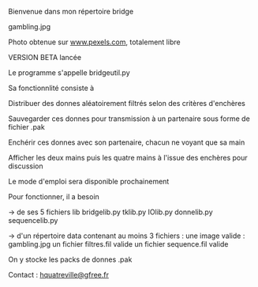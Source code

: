 Bienvenue dans mon répertoire bridge

gambling.jpg

Photo obtenue sur www.pexels.com, totalement libre

VERSION BETA lancée

Le programme s'appelle bridgeutil.py

Sa fonctionnlité consiste à 

Distribuer des donnes aléatoirement filtrés selon des critères d'enchères

Sauvegarder ces donnes pour transmission à un partenaire sous forme de fichier .pak

Enchérir ces donnes avec son partenaire, chacun ne voyant que sa main

Afficher les deux mains puis les quatre mains à l'issue des enchères pour discussion

Le mode d'emploi sera disponible prochainement

Pour fonctionner, il a besoin 

-> de ses 5 fichiers lib
bridgelib.py
tklib.py
IOlib.py
donnelib.py
sequencelib.py

-> d'un répertoire data contenant au moins 3 fichiers :
une image valide : gambling.jpg
un fichier filtres.fil valide
un fichier sequence.fil valide

On y stocke les packs de donnes .pak


Contact : hquatreville@gfree.fr




